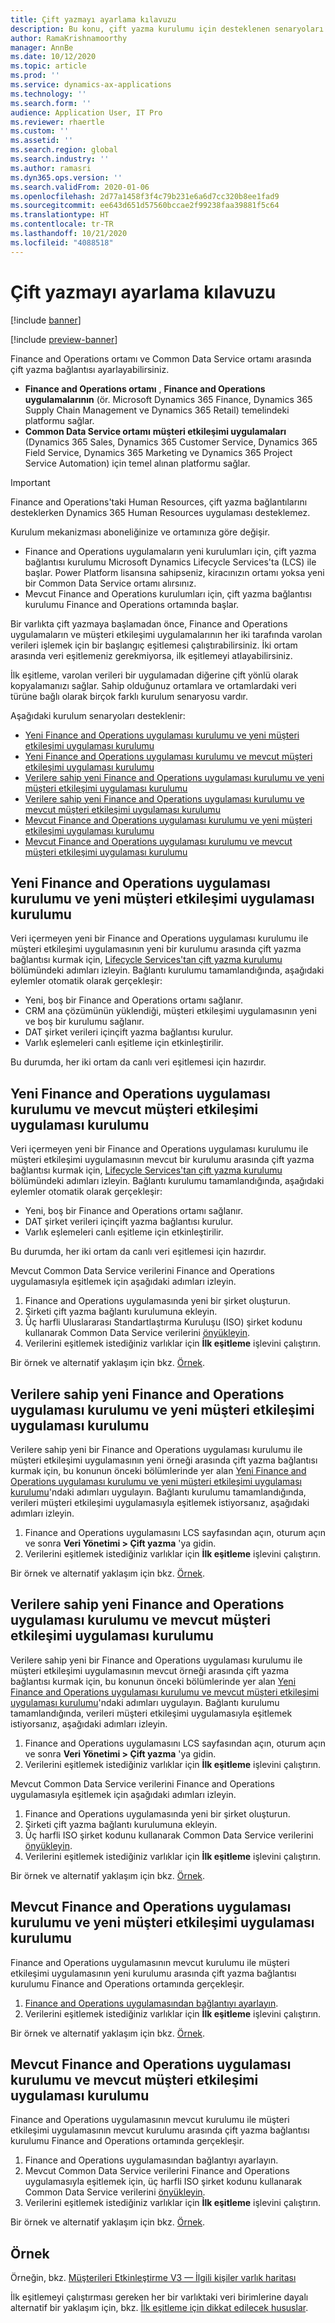 ```yaml
---
title: Çift yazmayı ayarlama kılavuzu
description: Bu konu, çift yazma kurulumu için desteklenen senaryoları açıklamaktadır.
author: RamaKrishnamoorthy
manager: AnnBe
ms.date: 10/12/2020
ms.topic: article
ms.prod: ''
ms.service: dynamics-ax-applications
ms.technology: ''
ms.search.form: ''
audience: Application User, IT Pro
ms.reviewer: rhaertle
ms.custom: ''
ms.assetid: ''
ms.search.region: global
ms.search.industry: ''
ms.author: ramasri
ms.dyn365.ops.version: ''
ms.search.validFrom: 2020-01-06
ms.openlocfilehash: 2d77a1458f3f4c79b231e6a6d7cc320b8ee1fad9
ms.sourcegitcommit: ee643d651d57560bccae2f99238faa39881f5c64
ms.translationtype: HT
ms.contentlocale: tr-TR
ms.lasthandoff: 10/21/2020
ms.locfileid: "4088518"
---
```

# <a name="guidance-for-how-to-set-up-dual-write"></a>Çift yazmayı ayarlama kılavuzu

[!include [banner](../../includes/banner.md)]

[!include [preview-banner](../../includes/preview-banner.md)]

Finance and Operations ortamı ve Common Data Service ortamı arasında çift yazma bağlantısı ayarlayabilirsiniz.

+ **Finance and Operations ortamı** , **Finance and Operations uygulamalarının** (ör. Microsoft Dynamics 365 Finance, Dynamics 365 Supply Chain Management ve Dynamics 365 Retail) temelindeki platformu sağlar.
+ **Common Data Service ortamı** **müşteri etkileşimi uygulamaları** (Dynamics 365 Sales, Dynamics 365 Customer Service, Dynamics 365 Field Service, Dynamics 365 Marketing ve Dynamics 365 Project Service Automation) için temel alınan platformu sağlar.

>[!IMPORTANT]
>Finance and Operations'taki Human Resources, çift yazma bağlantılarını desteklerken Dynamics 365 Human Resources uygulaması desteklemez.

Kurulum mekanizması aboneliğinize ve ortamınıza göre değişir.

+ Finance and Operations uygulamaların yeni kurulumları için, çift yazma bağlantısı kurulumu Microsoft Dynamics Lifecycle Services'ta (LCS) ile başlar. Power Platform lisansına sahipseniz, kiracınızın ortamı yoksa yeni bir Common Data Service ortamı alırsınız.
+ Mevcut Finance and Operations kurulumları için, çift yazma bağlantısı kurulumu Finance and Operations ortamında başlar.

Bir varlıkta çift yazmaya başlamadan önce, Finance and Operations uygulamaların ve müşteri etkileşimi uygulamalarının her iki tarafında varolan verileri işlemek için bir başlangıç eşitlemesi çalıştırabilirsiniz. İki ortam arasında veri eşitlemeniz gerekmiyorsa, ilk eşitlemeyi atlayabilirsiniz.

İlk eşitleme, varolan verileri bir uygulamadan diğerine çift yönlü olarak kopyalamanızı sağlar. Sahip olduğunuz ortamlara ve ortamlardaki veri türüne bağlı olarak birçok farklı kurulum senaryosu vardır.

Aşağıdaki kurulum senaryoları desteklenir:

+ [Yeni Finance and Operations uygulaması kurulumu ve yeni müşteri etkileşimi uygulaması kurulumu](#new-new)
+ [Yeni Finance and Operations uygulaması kurulumu ve mevcut müşteri etkileşimi uygulaması kurulumu](#new-existing)
+ [Verilere sahip yeni Finance and Operations uygulaması kurulumu ve yeni müşteri etkileşimi uygulaması kurulumu](#new-data-new)
+ [Verilere sahip yeni Finance and Operations uygulaması kurulumu ve mevcut müşteri etkileşimi uygulaması kurulumu](#new-data-existing)
+ [Mevcut Finance and Operations uygulaması kurulumu ve yeni müşteri etkileşimi uygulaması kurulumu](#existing-new)
+ [Mevcut Finance and Operations uygulaması kurulumu ve mevcut müşteri etkileşimi uygulaması kurulumu](#existing-existing)

## <a name="a-new-finance-and-operations-app-instance-and-a-new-customer-engagement-app-instance"></a><a id="new-new"></a>Yeni Finance and Operations uygulaması kurulumu ve yeni müşteri etkileşimi uygulaması kurulumu

Veri içermeyen yeni bir Finance and Operations uygulaması kurulumu ile müşteri etkileşimi uygulamasının yeni bir kurulumu arasında çift yazma bağlantısı kurmak için, [Lifecycle Services'tan çift yazma kurulumu](lcs-setup.md) bölümündeki adımları izleyin. Bağlantı kurulumu tamamlandığında, aşağıdaki eylemler otomatik olarak gerçekleşir:

- Yeni, boş bir Finance and Operations ortamı sağlanır.
- CRM ana çözümünün yüklendiği, müşteri etkileşimi uygulamasının yeni ve boş bir kurulumu sağlanır.
- DAT şirket verileri içinçift yazma bağlantısı kurulur.
- Varlık eşlemeleri canlı eşitleme için etkinleştirilir.

Bu durumda, her iki ortam da canlı veri eşitlemesi için hazırdır.

## <a name="a-new-finance-and-operations-app-instance-and-an-existing-customer-engagement-app-instance"></a><a id="new-existing"></a>Yeni Finance and Operations uygulaması kurulumu ve mevcut müşteri etkileşimi uygulaması kurulumu

Veri içermeyen yeni bir Finance and Operations uygulaması kurulumu ile müşteri etkileşimi uygulamasının mevcut bir kurulumu arasında çift yazma bağlantısı kurmak için, [Lifecycle Services'tan çift yazma kurulumu](lcs-setup.md) bölümündeki adımları izleyin. Bağlantı kurulumu tamamlandığında, aşağıdaki eylemler otomatik olarak gerçekleşir:

- Yeni, boş bir Finance and Operations ortamı sağlanır.
- DAT şirket verileri içinçift yazma bağlantısı kurulur.
- Varlık eşlemeleri canlı eşitleme için etkinleştirilir.

Bu durumda, her iki ortam da canlı veri eşitlemesi için hazırdır.

Mevcut Common Data Service verilerini Finance and Operations uygulamasıyla eşitlemek için aşağıdaki adımları izleyin.

1. Finance and Operations uygulamasında yeni bir şirket oluşturun.
2. Şirketi çift yazma bağlantı kurulumuna ekleyin.
3. Üç harfli Uluslararası Standartlaştırma Kuruluşu (ISO) şirket kodunu kullanarak Common Data Service verilerini [önyükleyin](bootstrap-company-data.md).
4. Verilerini eşitlemek istediğiniz varlıklar için **İlk eşitleme** işlevini çalıştırın.

Bir örnek ve alternatif yaklaşım için bkz. [Örnek](#example).

## <a name="a-new-finance-and-operations-app-instance-that-has-data-and-a-new-customer-engagement-app-instance"></a><a id="new-data-new"></a>Verilere sahip yeni Finance and Operations uygulaması kurulumu ve yeni müşteri etkileşimi uygulaması kurulumu

Verilere sahip yeni bir Finance and Operations uygulaması kurulumu ile müşteri etkileşimi uygulamasının yeni örneği arasında çift yazma bağlantısı kurmak için, bu konunun önceki bölümlerinde yer alan [Yeni Finance and Operations uygulaması kurulumu ve yeni müşteri etkileşimi uygulaması kurulumu](#new-new)'ndaki adımları uygulayın. Bağlantı kurulumu tamamlandığında, verileri müşteri etkileşimi uygulamasıyla eşitlemek istiyorsanız, aşağıdaki adımları izleyin.

1. Finance and Operations uygulamasını LCS sayfasından açın, oturum açın ve sonra **Veri Yönetimi \> Çift yazma** 'ya gidin.
2. Verilerini eşitlemek istediğiniz varlıklar için **İlk eşitleme** işlevini çalıştırın.

Bir örnek ve alternatif yaklaşım için bkz. [Örnek](#example).

## <a name="a-new-finance-and-operations-app-instance-that-has-data-and-an-existing-customer-engagement-app-instance"></a><a id="new-data-existing"></a>Verilere sahip yeni Finance and Operations uygulaması kurulumu ve mevcut müşteri etkileşimi uygulaması kurulumu

Verilere sahip yeni bir Finance and Operations uygulaması kurulumu ile müşteri etkileşimi uygulamasının mevcut örneği arasında çift yazma bağlantısı kurmak için, bu konunun önceki bölümlerinde yer alan [Yeni Finance and Operations uygulaması kurulumu ve mevcut müşteri etkileşimi uygulaması kurulumu](#new-existing)'ndaki adımları uygulayın. Bağlantı kurulumu tamamlandığında, verileri müşteri etkileşimi uygulamasıyla eşitlemek istiyorsanız, aşağıdaki adımları izleyin.

1. Finance and Operations uygulamasını LCS sayfasından açın, oturum açın ve sonra **Veri Yönetimi \> Çift yazma** 'ya gidin.
2. Verilerini eşitlemek istediğiniz varlıklar için **İlk eşitleme** işlevini çalıştırın.

Mevcut Common Data Service verilerini Finance and Operations uygulamasıyla eşitlemek için aşağıdaki adımları izleyin.

1. Finance and Operations uygulamasında yeni bir şirket oluşturun.
2. Şirketi çift yazma bağlantı kurulumuna ekleyin.
3. Üç harfli ISO şirket kodunu kullanarak Common Data Service verilerini [önyükleyin](bootstrap-company-data.md).
4. Verilerini eşitlemek istediğiniz varlıklar için **İlk eşitleme** işlevini çalıştırın.

Bir örnek ve alternatif yaklaşım için bkz. [Örnek](#example).

## <a name="an-existing-finance-and-operations-app-instance-and-a-new-customer-engagement-app-instance"></a><a id="existing-new"></a>Mevcut Finance and Operations uygulaması kurulumu ve yeni müşteri etkileşimi uygulaması kurulumu

Finance and Operations uygulamasının mevcut kurulumu ile müşteri etkileşimi uygulamasının yeni kurulumu arasında çift yazma bağlantısı kurulumu Finance and Operations ortamında gerçekleşir.

1. [Finance and Operations uygulamasından bağlantıyı ayarlayın](enable-dual-write.md).
2. Verilerini eşitlemek istediğiniz varlıklar için **İlk eşitleme** işlevini çalıştırın.

Bir örnek ve alternatif yaklaşım için bkz. [Örnek](#example).

## <a name="an-existing-finance-and-operations-app-instance-and-an-existing-customer-engagement-app-instance"></a><a id="existing-existing"></a>Mevcut Finance and Operations uygulaması kurulumu ve mevcut müşteri etkileşimi uygulaması kurulumu

Finance and Operations uygulamasının mevcut kurulumu ile müşteri etkileşimi uygulamasının mevcut kurulumu arasında çift yazma bağlantısı kurulumu Finance and Operations ortamında gerçekleşir.

1. Finance and Operations uygulamasından bağlantıyı ayarlayın.
2. Mevcut Common Data Service verilerini Finance and Operations uygulamasıyla eşitlemek için, üç harfli ISO şirket kodunu kullanarak Common Data Service verilerini [önyükleyin](bootstrap-company-data.md).
3. Verilerini eşitlemek istediğiniz varlıklar için **İlk eşitleme** işlevini çalıştırın.

Bir örnek ve alternatif yaklaşım için bkz. [Örnek](#example).

## <a name="example"></a>Örnek

Örneğin, bkz. [Müşterileri Etkinleştirme V3 — İlgili kişiler varlık haritası](enable-entity-map.md#example-enabling-the-customers-v3contacts-entity-map)

İlk eşitlemeyi çalıştırması gereken her bir varlıktaki veri birimlerine dayalı alternatif bir yaklaşım için, bkz. [İlk eşitleme için dikkat edilecek hususlar](initial-sync-guidance.md).
